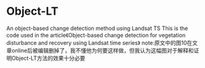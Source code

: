 # Object-LT
An object-based change detection method using Landsat TS
This is the code used in the article《Object-based change detection for vegetation disturbance and recovery using Landsat time series》
  note:原文中的图10在文章online后被编辑删掉了，我不懂他为何要这样做，但我认为这幅图对于解释和证明Object-LT方法的效果十分必要
